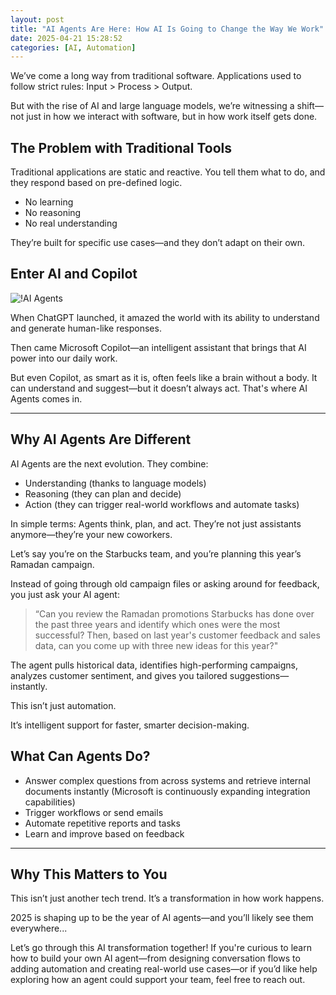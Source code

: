 ```yaml
---
layout: post
title: "AI Agents Are Here: How AI Is Going to Change the Way We Work"
date: 2025-04-21 15:28:52
categories: [AI, Automation]
---
```


We’ve come a long way from traditional software. Applications used to follow strict rules:
Input > Process > Output.

But with the rise of AI and large language models, we’re witnessing a shift—not just in how we interact with software, but in how work itself gets done.

## The Problem with Traditional Tools

Traditional applications are static and reactive. You tell them what to do, and they respond based on pre-defined logic.

- No learning
- No reasoning
- No real understanding

They’re built for specific use cases—and they don’t adapt on their own.

## Enter AI and Copilot

![!AI Agents](/assets/images/ai-agents.png)


When ChatGPT launched, it amazed the world with its ability to understand and generate human-like responses.

Then came Microsoft Copilot—an intelligent assistant that brings that AI power into our daily work.

But even Copilot, as smart as it is, often feels like a brain without a body.
It can understand and suggest—but it doesn’t always act. That\'s where AI Agents comes in.

---

## Why AI Agents Are Different


AI Agents are the next evolution. They combine:

- Understanding (thanks to language models)
- Reasoning (they can plan and decide)
- Action (they can trigger real-world workflows and automate tasks)

In simple terms:
Agents think, plan, and act.
They’re not just assistants anymore—they’re your new coworkers.

Let’s say you’re on the Starbucks team, and you’re planning this year’s Ramadan campaign.

Instead of going through old campaign files or asking around for feedback, you just ask your AI agent:

> “Can you review the Ramadan promotions Starbucks has done over the past three years and identify which ones were the most successful? Then, based on last year\'s customer feedback and sales data, can you come up with three new ideas for this year?"

The agent pulls historical data, identifies high-performing campaigns, analyzes customer sentiment, and gives you tailored suggestions—instantly.

This isn’t just automation.

It’s intelligent support for faster, smarter decision-making.

## What Can Agents Do?

- Answer complex questions from across systems and retrieve internal documents instantly (Microsoft is continuously expanding integration capabilities)
- Trigger workflows or send emails
- Automate repetitive reports and tasks
- Learn and improve based on feedback

---

## Why This Matters to You

This isn’t just another tech trend.
It’s a transformation in how work happens.

2025 is shaping up to be the year of AI agents—and you’ll likely see them everywhere...

Let’s go through this AI transformation together!
If you\'re curious to learn how to build your own AI agent—from designing conversation flows to adding automation and creating real-world use cases—or if you’d like help exploring how an agent could support your team, feel free to reach out.



